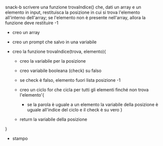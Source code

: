 snack-b
scrivere una funzione trovaIndice() che, dati un array e un elemento in input, restituisca la posizione in cui si trova l'elemento all'interno dell'array; se l'elemento non è presente nell'array, allora la funzione deve restituire -1

- creo un array

- creo un prompt che salvo in una variabile

- creo la funzione trovaIndice(trova, elemento){

    - creo la variabile per la posizione
    - creo variabile booleana (check) su falso 
    - se check è falso, elemento fuori lista posizione -1

    - creo un ciclo for che cicla per tutti gli elementi finché non trova l'elemento'{
        - se la parola è uguale a un elemento la variabile della posizione è uguale all'indice del ciclo e il check è su vero
    }

    - return la variabile della posizione

}

- stampo

